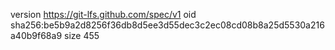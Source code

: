 version https://git-lfs.github.com/spec/v1
oid sha256:be5b9a2d8256f36db8d5ee3d55dec3c2ec08cd08b8a25d5530a216a40b9f68a9
size 455
